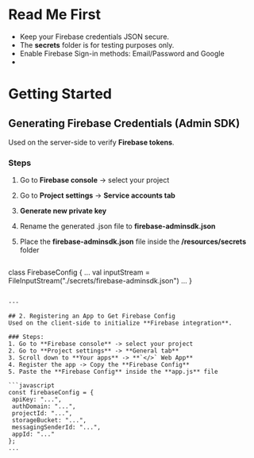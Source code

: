 # Read Me First
- Keep your Firebase credentials JSON secure.
- The **secrets** folder is for testing purposes only.
- Enable Firebase Sign-in methods: Email/Password and Google
- 

# Getting Started

## Generating Firebase Credentials (Admin SDK)
Used on the server-side to verify **Firebase tokens**.

### Steps
1. Go to **Firebase console** -> select your project
2. Go to **Project settings** -> **Service accounts tab**
3. **Generate new private key**
4. Rename the generated .json file to **firebase-adminsdk.json**
5. Place the **firebase-adminsdk.json** file inside the **/resources/secrets** folder


   ```kotlin
class FirebaseConfig {
    ...
        val inputStream = FileInputStream("./secrets/firebase-adminsdk.json")
    ...
}
   ```

---

## 2. Registering an App to Get Firebase Config
Used on the client-side to initialize **Firebase integration**.

### Steps:
1. Go to **Firebase console** -> select your project
2. Go to **Project settings** -> **General tab**
3. Scroll down to **Your apps** -> **`</>` Web App**
4. Register the app -> Copy the **Firebase Config**
5. Paste the **Firebase Config** inside the **app.js** file

```javascript
const firebaseConfig = {
    apiKey: "...",
    authDomain: "...",
    projectId: "...",
    storageBucket: "...",
    messagingSenderId: "...",
    appId: "..."
};
...
```
